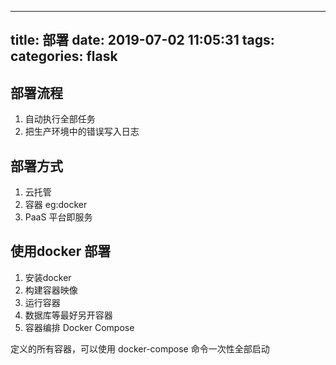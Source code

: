 
---
title: 部署
date: 2019-07-02 11:05:31
tags:
categories: flask
---

## 部署流程
1. 自动执行全部任务
2. 把生产环境中的错误写入日志

## 部署方式
1. 云托管
2. 容器 eg:docker
3. PaaS 平台即服务

## 使用docker 部署
1. 安装docker
2. 构建容器映像
3. 运行容器
4. 数据库等最好另开容器
5. 容器编排 Docker Compose 


定义的所有容器，可以使用 docker-compose 命令一次性全部启动

